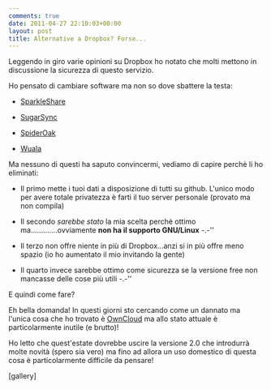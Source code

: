 ```yaml
---
comments: true
date: 2011-04-27 22:10:03+00:00
layout: post
title: Alternative a Dropbox? Forse...
---
```


Leggendo in giro varie opinioni su Dropbox ho notato che molti mettono in discussione la sicurezza di questo servizio.

Ho pensato di cambiare software ma non so dove sbattere la testa:



	
  * [SparkleShare](http://www.sparkleshare.org/)

	
  * [SugarSync](http://www.sugarsync.com)

	
  * [SpiderOak](https://spideroak.com/)

	
  * [Wuala](http://www.wuala.com/)


Ma nessuno di questi ha saputo convincermi, vediamo di capire perchè li ho eliminati:



	
  * Il primo mette i tuoi dati a disposizione di tutti su github. L'unico modo per avere totale privatezza è farti il tuo server personale (provato ma non compila)

	
  * Il secondo _sarebbe stato_ la mia scelta perchè ottimo ma.............ovviamente **non ha il supporto GNU/Linux** -.-''

	
  * Il terzo non offre niente in più di Dropbox...anzi si in più offre meno spazio (io ho aumentato il mio invitando la gente)

	
  * Il quarto invece sarebbe ottimo come sicurezza se la versione free non mancasse delle cose più utili -.-''


E quindi come fare?

Eh bella domanda! In questi giorni sto cercando come un dannato ma l'unica cosa che ho trovato è [OwnCloud](http://owncloud.org/index.php/Main_Page) ma allo stato attuale è particolarmente inutile (e brutto)!

Ho letto che quest'estate dovrebbe uscire la versione 2.0 che introdurrà molte novità (spero sia vero) ma fino ad allora un uso domestico di questa cosa è particolarmente difficile da pensare!

[gallery]



